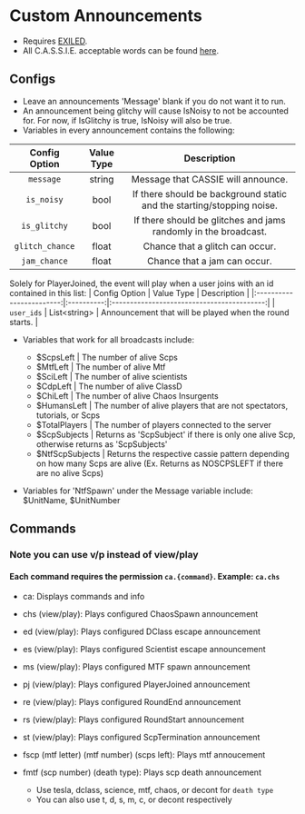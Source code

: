 # Custom Announcements
- Requires [EXILED](https://github.com/galaxy119/EXILED/).
- All C.A.S.S.I.E. acceptable words can be found [here](https://pastebin.com/rpMuRYNn).

## Configs
- Leave an announcements 'Message' blank if you do not want it to run.
- An announcement being glitchy will cause IsNoisy to not be accounted for. For now, if IsGlitchy is true, IsNoisy will also be true.
- Variables in every announcement contains the following:

| Config Option | Value Type | Description |
|:------------------------:|:----------:|:------------------------------------------:|
| `message` | string | Message that CASSIE will announce. |
| `is_noisy` | bool | If there should be background static and the starting/stopping noise. |
| `is_glitchy` | bool | If there should be glitches and jams randomly in the broadcast. |
| `glitch_chance` | float | Chance that a glitch can occur. |
| `jam_chance` | float | Chance that a jam can occur. |


Solely for PlayerJoined, the event will play when a user joins with an id contained in this list:
| Config Option | Value Type | Description |
|:------------------------:|:----------:|:------------------------------------------:|
| `user_ids` | List\<string\> | Announcement that will be played when the round starts. |


- Variables that work for all broadcasts include:
	- $ScpsLeft | The number of alive Scps
	- $MtfLeft | The number of alive Mtf
	- $SciLeft | The number of alive scientists
	- $CdpLeft | The number of alive ClassD
	- $ChiLeft | The number of alive Chaos Insurgents
	- $HumansLeft | The number of alive players that are not spectators, tutorials, or Scps
	- $TotalPlayers | The number of players connected to the server
	- $ScpSubjects | Returns as 'ScpSubject' if there is only one alive Scp, otherwise returns as 'ScpSubjects'
	- $NtfScpSubjects | Returns the respective cassie pattern depending on how many Scps are alive (Ex. Returns as NOSCPSLEFT if there are no alive Scps)

- Variables for 'NtfSpawn' under the Message variable include: $UnitName, $UnitNumber

## Commands
### Note you can use v/p instead of view/play
#### Each command requires the permission `ca.{command}`. Example: `ca.chs`
- ca: Displays commands and info

- chs (view/play): Plays configured ChaosSpawn announcement

- ed (view/play): Plays configured DClass escape announcement

- es (view/play): Plays configured Scientist escape announcement

- ms (view/play): Plays configured MTF spawn announcement

- pj (view/play): Plays configured PlayerJoined announcement

- re (view/play): Plays configured RoundEnd announcement

- rs (view/play): Plays configured RoundStart announcement

- st (view/play): Plays configured ScpTermination announcement

- fscp (mtf letter) (mtf number) (scps left): Plays mtf annoucement

- fmtf (scp number) (death type): Plays scp death announcement
    - Use tesla, dclass, science, mtf, chaos, or decont for `death type`
    - You can also use t, d, s, m, c, or decont respectively
